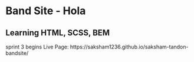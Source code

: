 <h1>Band Site - Hola</h1>
<h2>Learning HTML, SCSS, BEM</h2>
sprint 3 begins
Live Page: https://saksham1236.github.io/saksham-tandon-bandsite/
